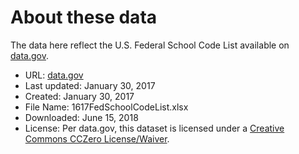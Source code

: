 # About these data
The data here reflect the U.S. Federal School Code List available on [data.gov](https://catalog.data.gov/dataset/national-student-loan-data-system/resource/2441aa6b-992c-4502-b3cc-5629ef8c8f74).

* URL: [data.gov](https://catalog.data.gov/dataset/national-student-loan-data-system/resource/2441aa6b-992c-4502-b3cc-5629ef8c8f74)
* Last updated: January 30, 2017
* Created: January 30, 2017
* File Name: 1617FedSchoolCodeList.xlsx
* Downloaded: June 15, 2018
* License: Per data.gov, this dataset is licensed under a [Creative Commons CCZero License/Waiver](https://opendefinition.org/licenses/cc-zero/).